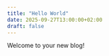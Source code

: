 ```yaml
---
title: "Hello World"
date: 2025-09-27T13:00:00+02:00
draft: false
---
```

Welcome to your new blog!
